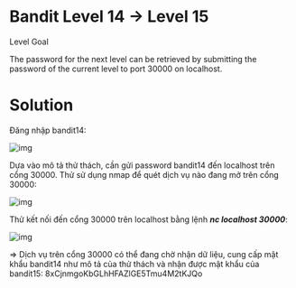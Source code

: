 # Bandit Level 14 → Level 15

Level Goal

The password for the next level can be retrieved by submitting the password of the current level to port 30000 on localhost. 

# Solution

Đăng nhập bandit14: 

![img](75)

Dựa vào mô tả thử thách, cần gửi password bandit14 đến localhost trên cổng 30000. Thử sử dụng nmap để quét dịch vụ nào đang mở trên cổng 30000: 

![img](76)

Thử kết nối đến cổng 30000 trên localhost bằng lệnh ***nc localhost 30000***: 

![img](77)

=> Dịch vụ trên cổng 30000 có thể đang chờ nhận dữ liệu, cung cấp mật khẩu bandit14 như mô tả của thử thách và nhận được mật khẩu của bandit15: 8xCjnmgoKbGLhHFAZlGE5Tmu4M2tKJQo


